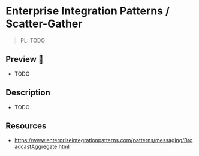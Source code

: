 # Enterprise Integration Patterns / Scatter-Gather

> PL: TODO

## Preview 🎉

- TODO

## Description

- TODO

## Resources

- <https://www.enterpriseintegrationpatterns.com/patterns/messaging/BroadcastAggregate.html>
